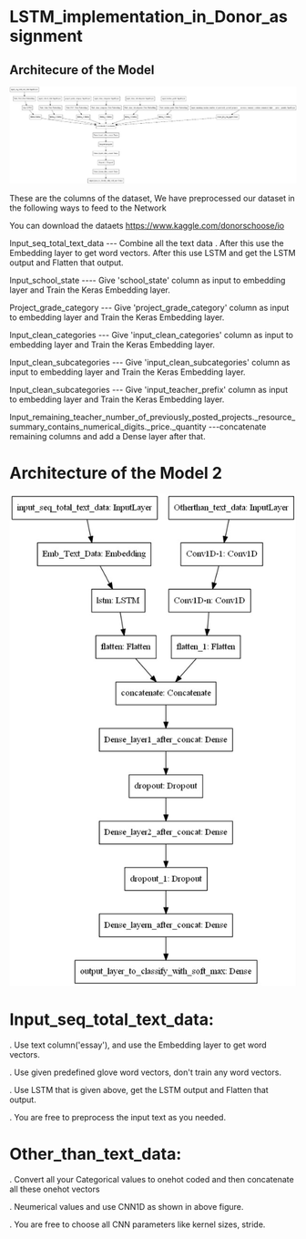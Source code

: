 # LSTM_implementation_in_Donor_assignment

## Architecure of the Model

![Screenshot](LSTM_Image_2.jpeg)


These are the columns of the dataset, We have preprocessed our dataset in the following ways to feed to the Network

You can download the dataets https://www.kaggle.com/donorschoose/io 

 Input_seq_total_text_data ---  Combine all the text data . After this use the Embedding layer to get word vectors. After this use LSTM and get the LSTM output and Flatten that output.

 Input_school_state ---- Give 'school_state' column as input to embedding layer and Train the Keras Embedding layer.

Project_grade_category --- Give 'project_grade_category' column as input to embedding layer and Train the Keras Embedding layer.

Input_clean_categories --- Give 'input_clean_categories' column as input to embedding layer and Train the Keras Embedding layer.

Input_clean_subcategories --- Give 'input_clean_subcategories' column as input to embedding layer and Train the Keras Embedding layer.

Input_clean_subcategories --- Give 'input_teacher_prefix' column as input to embedding layer and Train the Keras Embedding layer.

Input_remaining_teacher_number_of_previously_posted_projects._resource_summary_contains_numerical_digits._price._quantity ---concatenate remaining columns and add a Dense layer after that.


# Architecture of the Model 2

![Screenshot](LSTM_Image_1.jpeg)


# Input_seq_total_text_data:
  . Use text column('essay'), and use the Embedding layer to get word vectors. 

  . Use given predefined glove word vectors, don't train any word vectors. 

  . Use LSTM that is given above, get the LSTM output and Flatten that output. 

  . You are free to preprocess the input text as you needed. 

# Other_than_text_data:
  . Convert all your Categorical values to onehot coded and then concatenate all these onehot vectors 

  . Neumerical values and use CNN1D as shown in above figure. 

  . You are free to choose all CNN parameters like kernel sizes, stride.






